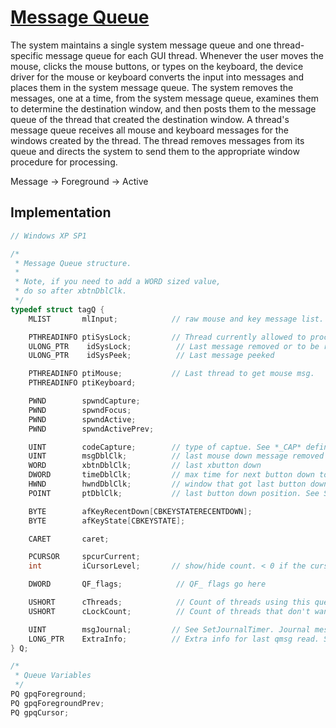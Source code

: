 # [Message Queue](https://learn.microsoft.com/en-us/windows/win32/winmsg/about-messages-and-message-queues)
The system maintains a single system message queue and one thread-specific message queue for each GUI thread. Whenever the user moves the mouse, clicks the mouse buttons, or types on the keyboard, the device driver for the mouse or keyboard converts the input into messages and places them in the system message queue. The system removes the messages, one at a time, from the system message queue, examines them to determine the destination window, and then posts them to the message queue of the thread that created the destination window. A thread's message queue receives all mouse and keyboard messages for the windows created by the thread. The thread removes messages from its queue and directs the system to send them to the appropriate window procedure for processing.

Message → Foreground → Active

## Implementation
```cpp
// Windows XP SP1

/*
 * Message Queue structure.
 *
 * Note, if you need to add a WORD sized value,
 * do so after xbtnDblClk.
 */
typedef struct tagQ {
    MLIST       mlInput;            // raw mouse and key message list.

    PTHREADINFO ptiSysLock;         // Thread currently allowed to process input
    ULONG_PTR    idSysLock;          // Last message removed or to be removed before unlocking
    ULONG_PTR    idSysPeek;          // Last message peeked

    PTHREADINFO ptiMouse;           // Last thread to get mouse msg.
    PTHREADINFO ptiKeyboard;

    PWND        spwndCapture;
    PWND        spwndFocus;
    PWND        spwndActive;
    PWND        spwndActivePrev;

    UINT        codeCapture;        // type of captue. See *_CAP* defines in this file
    UINT        msgDblClk;          // last mouse down message removed
    WORD        xbtnDblClk;         // last xbutton down
    DWORD       timeDblClk;         // max time for next button down to be taken as double click
    HWND        hwndDblClk;         // window that got last button down
    POINT       ptDblClk;           // last button down position. See SYSMET(C?DOUBLECLK)

    BYTE        afKeyRecentDown[CBKEYSTATERECENTDOWN];
    BYTE        afKeyState[CBKEYSTATE];

    CARET       caret;

    PCURSOR     spcurCurrent;
    int         iCursorLevel;       // show/hide count. < 0 if the cursor is not visible

    DWORD       QF_flags;            // QF_ flags go here

    USHORT      cThreads;            // Count of threads using this queue
    USHORT      cLockCount;          // Count of threads that don't want this queue freed

    UINT        msgJournal;         // See SetJournalTimer. Journal message to be delivered when timer goes off
    LONG_PTR    ExtraInfo;          // Extra info for last qmsg read. See GetMessageExtraInfo
} Q;

/*
 * Queue Variables
 */
PQ gpqForeground;
PQ gpqForegroundPrev;
PQ gpqCursor;
```
